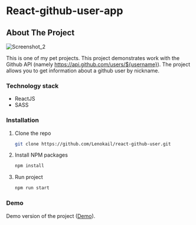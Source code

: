 # React-github-user-app

## About The Project
![Screenshot_2](https://user-images.githubusercontent.com/50821472/192898552-17eadc4b-d95f-4903-b140-8bd51cc13459.png)

This is one of my pet projects. This project demonstrates work with the Github API (namely https://api.github.com/users/${username}). The project allows you to get information about a github user by nickname.

### Technology stack
 * ReactJS
 * SASS

### Installation

1. Clone the repo
   ```sh
   git clone https://github.com/Lenokail/react-github-user.git
   ```
2. Install NPM packages
   ```sh
   npm install
   ```
4. Run project
   ```sh
   npm run start
   ```
   
### Demo
Demo version of the project ([Demo](https://gentle-narwhal-576b8d.netlify.app)).
